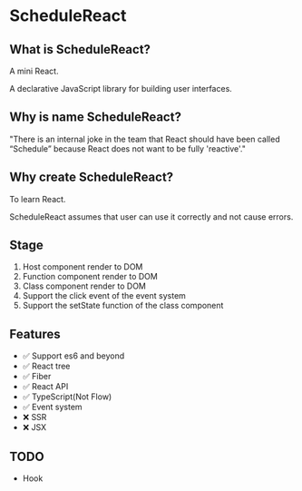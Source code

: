 # ScheduleReact

## What is ScheduleReact?

A mini React.

A declarative JavaScript library for building user interfaces.

## Why is name ScheduleReact?

"There is an internal joke in the team that React should have been called “Schedule” because React does not want to be fully 'reactive'."

## Why create ScheduleReact?

To learn React.

ScheduleReact assumes that user can use it correctly and not cause errors.

## Stage

1. Host component render to DOM
2. Function component render to DOM
3. Class component render to DOM
4. Support the click event of the event system
5. Support the setState function of the class component

## Features

- ✅ Support es6 and beyond
- ✅ React tree
- ✅ Fiber
- ✅ React API
- ✅ TypeScript(Not Flow)
- ✅ Event system
- ❌ SSR
- ❌ JSX

## TODO

- Hook
